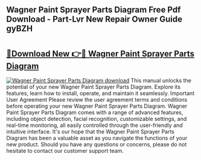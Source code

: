 ## Wagner Paint Sprayer Parts Diagram Free Pdf Download - Part-Lvr New Repair Owner Guide gyBZH

# <h2><a href="http://dfh7hw.blite.top/?on=Wagner+Paint+Sprayer+Parts+Diagram">🔗Download New 👉🔴 Wagner Paint Sprayer Parts Diagram</a></h2>

[![Wagner Paint Sprayer Parts Diagram download](https://i.imgur.com/lujVjoI.png)](http://dfh7hw.blite.top/?on=Wagner+Paint+Sprayer+Parts+Diagram)
This manual unlocks the potential of your new Wagner Paint Sprayer Parts Diagram. Explore its features, learn how to install, operate, and maintain it seamlessly. Important User Agreement Please review the user agreement terms and conditions before operating your new Wagner Paint Sprayer Parts Diagram. Wagner Paint Sprayer Parts Diagram comes with a range of advanced features, including object detection, facial recognition, customizable settings, and real-time monitoring, all easily controlled through the user-friendly and intuitive interface. It's our hope that the Wagner Paint Sprayer Parts Diagram has been a valuable asset as you navigate the functions of your new product. Should you have any questions or concerns, please do not hesitate to contact our customer support team.
